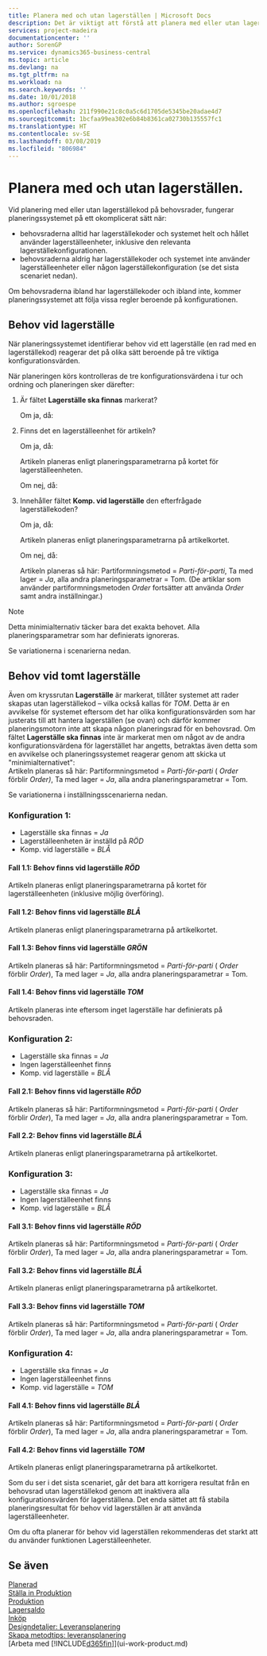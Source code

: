 ```yaml
---
title: Planera med och utan lagerställen | Microsoft Docs
description: Det är viktigt att förstå att planera med eller utan lagerställekoder på behovsrader.
services: project-madeira
documentationcenter: ''
author: SorenGP
ms.service: dynamics365-business-central
ms.topic: article
ms.devlang: na
ms.tgt_pltfrm: na
ms.workload: na
ms.search.keywords: ''
ms.date: 10/01/2018
ms.author: sgroespe
ms.openlocfilehash: 211f990e21c8c0a5c6d1705de5345be20adae4d7
ms.sourcegitcommit: 1bcfaa99ea302e6b84b8361ca02730b135557fc1
ms.translationtype: HT
ms.contentlocale: sv-SE
ms.lasthandoff: 03/08/2019
ms.locfileid: "806984"
---
```

# <a name="planning-with-or-without-locations"></a>Planera med och utan lagerställen.
Vid planering med eller utan lagerställekod på behovsrader, fungerar planeringssystemet på ett okomplicerat sätt när:  

-   behovsraderna alltid har lagerställekoder och systemet helt och hållet använder lagerställeenheter, inklusive den relevanta lagerställekonfigurationen.  
-   behovsraderna aldrig har lagerställekoder och systemet inte använder lagerställeenheter eller någon lagerställekonfiguration (se det sista scenariet nedan).  

Om behovsraderna ibland har lagerställekoder och ibland inte, kommer planeringssystemet att följa vissa regler beroende på konfigurationen.  

## <a name="demand-at-location"></a>Behov vid lagerställe  
När planeringssystemet identifierar behov vid ett lagerställe (en rad med en lagerställekod) reagerar det på olika sätt beroende på tre viktiga konfigurationsvärden.  

När planeringen körs kontrolleras de tre konfigurationsvärdena i tur och ordning och planeringen sker därefter:  

1.  Är fältet **Lagerställe ska finnas** markerat?  

    Om ja, då:  

2.  Finns det en lagerställeenhet för artikeln?  

    Om ja, då:  

    Artikeln planeras enligt planeringsparametrarna på kortet för lagerställeenheten.  

    Om nej, då:  

3.  Innehåller fältet **Komp. vid lagerställe** den efterfrågade lagerställekoden?  

    Om ja, då:  

    Artikeln planeras enligt planeringsparametrarna på artikelkortet.  

    Om nej, då:  

    Artikeln planeras så här: Partiformningsmetod =  *Parti-för-parti*, Ta med lager =  *Ja*, alla andra planeringsparametrar = Tom. (De artiklar som använder partiformningsmetoden  *Order* fortsätter att använda  *Order* samt andra inställningar.)  

> [!NOTE]  
>  Detta minimialternativ täcker bara det exakta behovet. Alla planeringsparametrar som har definierats ignoreras.  

Se variationerna i scenarierna nedan.  

## <a name="demand-at-blank-location"></a>Behov vid tomt lagerställe  
Även om kryssrutan **Lagerställe** är markerat, tillåter systemet att rader skapas utan lagerställekod – vilka också kallas för *TOM*. Detta är en avvikelse för systemet eftersom det har olika konfigurationsvärden som har justerats till att hantera lagerställen (se ovan) och därför kommer planeringsmotorn inte att skapa någon planeringsrad för en behovsrad. Om fältet **Lagerställe ska finnas** inte är markerat men om något av de andra konfigurationsvärdena för lagerstället har angetts, betraktas även detta som en avvikelse och planeringssystemet reagerar genom att skicka ut "minimialternativet":   
Artikeln planeras så här: Partiformningsmetod =  *Parti-för-parti* ( *Order* förblir *Order)*, Ta med lager =  *Ja*, alla andra planeringsparametrar = Tom.  

Se variationerna i inställningsscenarierna nedan.  

### <a name="setup-1"></a>Konfiguration 1:  

-   Lagerställe ska finnas = *Ja*  
-   Lagerställeenheten är inställd på  *RÖD*  
-   Komp. vid lagerställe =  *BLÅ*  

#### <a name="case-11-demand-is-at--red-location"></a>Fall 1.1: Behov finns vid lagerställe *RÖD*  

Artikeln planeras enligt planeringsparametrarna på kortet för lagerställeenheten (inklusive möjlig överföring).  

#### <a name="case-12-demand-is-at--blue-location"></a>Fall 1.2: Behov finns vid lagerställe *BLÅ*  

Artikeln planeras enligt planeringsparametrarna på artikelkortet.  

#### <a name="case-13-demand-is-at--green-location"></a>Fall 1.3: Behov finns vid lagerställe  *GRÖN*  

Artikeln planeras så här: Partiformningsmetod =  *Parti-för-parti* ( *Order* förblir  *Order*), Ta med lager =  *Ja*, alla andra planeringsparametrar = Tom.  

#### <a name="case-14-demand-is-at--blank-location"></a>Fall 1.4: Behov finns vid lagerställe *TOM*  

Artikeln planeras inte eftersom inget lagerställe har definierats på behovsraden.  

### <a name="setup-2"></a>Konfiguration 2:  

-   Lagerställe ska finnas = *Ja*  
-   Ingen lagerställeenhet finns  
-   Komp. vid lagerställe =  *BLÅ*  

#### <a name="case-21-demand-is-at--red-location"></a>Fall 2.1: Behov finns vid lagerställe  *RÖD*  

Artikeln planeras så här: Partiformningsmetod =  *Parti-för-parti* ( *Order* förblir  *Order*), Ta med lager =  *Ja*, alla andra planeringsparametrar = Tom.  

#### <a name="case-22-demand-is-at--blue-location"></a>Fall 2.2: Behov finns vid lagerställe *BLÅ*  

Artikeln planeras enligt planeringsparametrarna på artikelkortet.  

### <a name="setup-3"></a>Konfiguration 3:  

-   Lagerställe ska finnas = *Ja*  
-   Ingen lagerställeenhet finns  
-   Komp. vid lagerställe =  *BLÅ*  

#### <a name="case-31-demand-is-at--red-location"></a>Fall 3.1: Behov finns vid lagerställe  *RÖD*  

Artikeln planeras så här: Partiformningsmetod =  *Parti-för-parti* ( *Order* förblir  *Order*), Ta med lager =  *Ja*, alla andra planeringsparametrar = Tom.  

#### <a name="case-32-demand-is-at--blue-location"></a>Fall 3.2: Behov finns vid lagerställe *BLÅ*  

Artikeln planeras enligt planeringsparametrarna på artikelkortet.  

#### <a name="case-33-demand-is-at--blank-location"></a>Fall 3.3: Behov finns vid lagerställe  *TOM*  

Artikeln planeras så här: Partiformningsmetod =  *Parti-för-parti* ( *Order* förblir  *Order*), Ta med lager =  *Ja*, alla andra planeringsparametrar = Tom.  

### <a name="setup-4"></a>Konfiguration 4:  

-   Lagerställe ska finnas = *Ja*  
-   Ingen lagerställeenhet finns  
-   Komp. vid lagerställe =  *TOM*  

#### <a name="case-41-demand-is-at--blue-location"></a>Fall 4.1: Behov finns vid lagerställe  *BLÅ*  

Artikeln planeras så här: Partiformningsmetod =  *Parti-för-parti* ( *Order* förblir  *Order*), Ta med lager =  *Ja*, alla andra planeringsparametrar = Tom.  

#### <a name="case-42-demand-is-at--blank-location"></a>Fall 4.2: Behov finns vid lagerställe  *TOM*  

Artikeln planeras enligt planeringsparametrarna på artikelkortet.  

Som du ser i det sista scenariet, går det bara att korrigera resultat från en behovsrad utan lagerställekod genom att inaktivera alla konfigurationsvärden för lagerställena. Det enda sättet att få stabila planeringsresultat för behov vid lagerställen är att använda lagerställeenheter.  

Om du ofta planerar för behov vid lagerställen rekommenderas det starkt att du använder funktionen Lagerställeenheter.  

## <a name="see-also"></a>Se även
[Planerad](production-planning.md)    
[Ställa in Produktion](production-configure-production-processes.md)  
[Produktion](production-manage-manufacturing.md)    
[Lagersaldo](inventory-manage-inventory.md)  
[Inköp](purchasing-manage-purchasing.md)  
[Designdetaljer: Leveransplanering](design-details-supply-planning.md)   
[Skapa metodtips: leveransplanering](setup-best-practices-supply-planning.md)  
[Arbeta med [!INCLUDE[d365fin](includes/d365fin_md.md)]](ui-work-product.md)  
